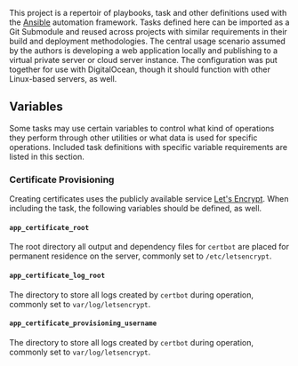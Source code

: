 This project is a repertoir of playbooks, task and other definitions used with the [Ansible](https://www.ansible.com/resources/get-started) automation framework. Tasks defined here can be imported as a Git Submodule and reused across projects with similar requirements in their build and deployment methodologies. The central usage scenario assumed by the authors is developing a web application locally and publishing to a virtual private server or cloud server instance. The configuration was put together for use with DigitalOcean, though it should function with other Linux-based servers, as well.

## Variables

Some tasks may use certain variables to control what kind of operations they perform through other utilities or what data is used for specific operations. Included task definitions with specific variable requirements are listed in this section.

### Certificate Provisioning

Creating certificates uses the publicly available service [Let's Encrypt](https://letsencrypt.org). When including the task, the following variables should be defined, as well.

#### `app_certificate_root`
The root directory all output and dependency files for `certbot` are placed for permanent residence on the server, commonly set to `/etc/letsencrypt`.

#### `app_certificate_log_root`
The directory to store all logs created by `certbot` during operation, commonly set to `var/log/letsencrypt`.

#### `app_certificate_provisioning_username`
The directory to store all logs created by `certbot` during operation, commonly set to `var/log/letsencrypt`.